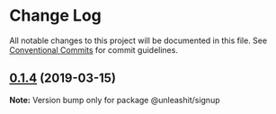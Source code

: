 # Change Log

All notable changes to this project will be documented in this file.
See [Conventional Commits](https://conventionalcommits.org) for commit guidelines.

## [0.1.4](https://github.com/unleashit/npm-library/compare/@unleashit/signup@0.1.3...@unleashit/signup@0.1.4) (2019-03-15)

**Note:** Version bump only for package @unleashit/signup

